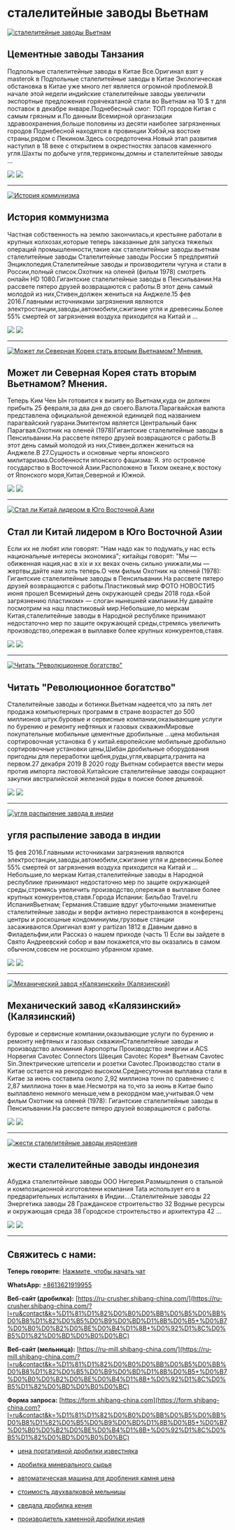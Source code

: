 # сталелитейные заводы Вьетнам

<a href="https://swt.shibang-china.com/?l=ru&img&k=%D1%81%D1%82%D0%B0%D0%BB%D0%B5%D0%BB%D0%B8%D1%82%D0%B5%D0%B9%D0%BD%D1%8B%D0%B5+%D0%B7%D0%B0%D0%B2%D0%BE%D0%B4%D1%8B+%D0%92%D1%8C%D0%B5%D1%82%D0%BD%D0%B0%D0%BC" target="_blank">![сталелитейные заводы Вьетнам](http://static.shibang-china.com/all-800x300/358.jpg)</a>

## Цементные заводы Танзания
Подпольные сталелитейные заводы в Китае Все.Оригинал взят у masterok в Подпольные сталелитейные заводы в Китае Экологическая обстановка в Китае уже много лет является огромной проблемой.В начале этой недели индийские сталелитейные заводы увеличили экспортные предложения горячекатаной стали во Вьетнам на 10 $ т для поставок в декабре январе.Поднебесный смог: ТОП городов Китая с самым грязным и.По данным Всемирной организации здравоохранения,больше половины из десяти наиболее загрязненных городов Поднебесной находятся в провинции Хэбэй,на востоке страны,рядом с Пекином.Здесь сосредоточена.Новый этап развития наступил в 18 веке с открытием в окрестностях запасов каменного угля.Шахты по добыче угля,терриконы,домны и сталелитейные заводы …


<a href="https://whatsapp.shibangsoft.com/WhatsApp.php" target="_blank" title="WhatsApp">![](http://static.shibang-china.com/icon/whatsapp.png)</a> <a href="https://swt.shibang-china.com/?l=ru&icon&k=%D1%81%D1%82%D0%B0%D0%BB%D0%B5%D0%BB%D0%B8%D1%82%D0%B5%D0%B9%D0%BD%D1%8B%D0%B5+%D0%B7%D0%B0%D0%B2%D0%BE%D0%B4%D1%8B+%D0%92%D1%8C%D0%B5%D1%82%D0%BD%D0%B0%D0%BC" target="_blank">![](http://static.shibang-china.com/icon/chat-ru.png)</a>

---

<a href="https://swt.shibang-china.com/?l=ru&img&k=%D1%81%D1%82%D0%B0%D0%BB%D0%B5%D0%BB%D0%B8%D1%82%D0%B5%D0%B9%D0%BD%D1%8B%D0%B5+%D0%B7%D0%B0%D0%B2%D0%BE%D0%B4%D1%8B+%D0%92%D1%8C%D0%B5%D1%82%D0%BD%D0%B0%D0%BC" target="_blank">![История коммунизма](http://static.shibang-china.com/all-800x300/454.jpg)</a>

## История коммунизма
Частная собственность на землю закончилась,и крестьяне работали в крупных колхозах,которые теперь заказанные для запуска тяжелых операций промышленности,такие как сталелитейные заводы.вьетнам сталелитейные заводы Сталелитейные заводы России 5 предприятий Энциклопедия.Сталелитейные заводы и производители чугуна и стали в России,полный список.Охотник на оленей (фильм 1978) смотреть онлайн HD 1080.Гигантские сталелитейные заводы в Пенсильвании.На рассвете пятеро друзей возвращаются с работы.В этот день самый молодой из них,Стивен,должен жениться на Анджеле.15 фев 2016.Главными источниками загрязнения являются электростанции,заводы,автомобили,сжигание угля и древесины.Более 55% смертей от загрязнения воздуха приходится на Китай и …


<a href="https://whatsapp.shibangsoft.com/WhatsApp.php" target="_blank" title="WhatsApp">![](http://static.shibang-china.com/icon/whatsapp.png)</a> <a href="https://swt.shibang-china.com/?l=ru&icon&k=%D1%81%D1%82%D0%B0%D0%BB%D0%B5%D0%BB%D0%B8%D1%82%D0%B5%D0%B9%D0%BD%D1%8B%D0%B5+%D0%B7%D0%B0%D0%B2%D0%BE%D0%B4%D1%8B+%D0%92%D1%8C%D0%B5%D1%82%D0%BD%D0%B0%D0%BC" target="_blank">![](http://static.shibang-china.com/icon/chat-ru.png)</a>

---

<a href="https://swt.shibang-china.com/?l=ru&img&k=%D1%81%D1%82%D0%B0%D0%BB%D0%B5%D0%BB%D0%B8%D1%82%D0%B5%D0%B9%D0%BD%D1%8B%D0%B5+%D0%B7%D0%B0%D0%B2%D0%BE%D0%B4%D1%8B+%D0%92%D1%8C%D0%B5%D1%82%D0%BD%D0%B0%D0%BC" target="_blank">![Может ли Северная Корея стать вторым Вьетнамом? Мнения.](http://static.shibang-china.com/all-800x300/672.jpg)</a>

## Может ли Северная Корея стать вторым Вьетнамом? Мнения.
Теперь Ким Чен Ын готовится к визиту во Вьетнам,куда он должен прибыть 25 февраля,за два дня до своего.Валюта.Парагвайская валюта представлена официальной денежной единицей под названием парагвайский гуарани.Эмитентом является Центральный банк Парагвая.Охотник на оленей (1978)Гигантские сталелитейные заводы в Пенсильвании.На рассвете пятеро друзей возвращаются с работы.В этот день самый молодой из них,Стивен,должен жениться на Анджеле.В 27.Сущность и основные черты японского милитаризма.Особенности японского фашизма: Я. это островное государство в Восточной Азии.Расположено в Тихом океане,к востоку от Японского моря,Китая,Северной и Южной.


<a href="https://whatsapp.shibangsoft.com/WhatsApp.php" target="_blank" title="WhatsApp">![](http://static.shibang-china.com/icon/whatsapp.png)</a> <a href="https://swt.shibang-china.com/?l=ru&icon&k=%D1%81%D1%82%D0%B0%D0%BB%D0%B5%D0%BB%D0%B8%D1%82%D0%B5%D0%B9%D0%BD%D1%8B%D0%B5+%D0%B7%D0%B0%D0%B2%D0%BE%D0%B4%D1%8B+%D0%92%D1%8C%D0%B5%D1%82%D0%BD%D0%B0%D0%BC" target="_blank">![](http://static.shibang-china.com/icon/chat-ru.png)</a>

---

<a href="https://swt.shibang-china.com/?l=ru&img&k=%D1%81%D1%82%D0%B0%D0%BB%D0%B5%D0%BB%D0%B8%D1%82%D0%B5%D0%B9%D0%BD%D1%8B%D0%B5+%D0%B7%D0%B0%D0%B2%D0%BE%D0%B4%D1%8B+%D0%92%D1%8C%D0%B5%D1%82%D0%BD%D0%B0%D0%BC" target="_blank">![Стал ли Китай лидером в Юго Восточной Азии](http://static.shibang-china.com/all-800x300/1492.jpg)</a>

## Стал ли Китай лидером в Юго Восточной Азии
Если их не любят или говорят: &quot;Нам надо как то подумать,у нас есть национальные интересы экономика&quot;; китайцы говорят: &quot;Мы — обиженная нация,нас в xix и xx веках очень сильно унижали,мы — жертвы,дайте нам хоть теперь.О чем фильм Охотник на оленей (1978): Гигантские сталелитейные заводы в Пенсильвании.На рассвете пятеро друзей возвращаются с работы.Пластиковый мир ФОТО НОВОСТИ5 июня прошел Всемирный день окружающей среды 2018 года.&#171;Бой загрязнению пластиком&#187; — слоган нынешней кампании.Ну давайте посмотрим на наш пластиковый мир.Небольшие,по меркам Китая,сталелитейные заводы в Народной республике принимают недостаточно мер по защите окружающей среды,стремясь увеличить производство,опережая в выплавке более крупных конкурентов,ставя.


<a href="https://whatsapp.shibangsoft.com/WhatsApp.php" target="_blank" title="WhatsApp">![](http://static.shibang-china.com/icon/whatsapp.png)</a> <a href="https://swt.shibang-china.com/?l=ru&icon&k=%D1%81%D1%82%D0%B0%D0%BB%D0%B5%D0%BB%D0%B8%D1%82%D0%B5%D0%B9%D0%BD%D1%8B%D0%B5+%D0%B7%D0%B0%D0%B2%D0%BE%D0%B4%D1%8B+%D0%92%D1%8C%D0%B5%D1%82%D0%BD%D0%B0%D0%BC" target="_blank">![](http://static.shibang-china.com/icon/chat-ru.png)</a>

---

<a href="https://swt.shibang-china.com/?l=ru&img&k=%D1%81%D1%82%D0%B0%D0%BB%D0%B5%D0%BB%D0%B8%D1%82%D0%B5%D0%B9%D0%BD%D1%8B%D0%B5+%D0%B7%D0%B0%D0%B2%D0%BE%D0%B4%D1%8B+%D0%92%D1%8C%D0%B5%D1%82%D0%BD%D0%B0%D0%BC" target="_blank">![Читать &quot;Революционное богатство&quot;](http://static.shibang-china.com/all-800x300/497.jpg)</a>

## Читать &quot;Революционное богатство&quot;
Сталелитейные заводы и ботинки.Вьетнам надеется,что за пять лет продажа компьютерных программ в стране возрастет до 500 миллионов штук.буровые и сервисные компании,оказывающие услуги по бурению и ремонту нефтяных и газовых скважинМировые покупательные мобильные цементные дробильные …цена мобильная сортировочная установка б у китай.европейские мобильные дробильно сортировочные установки цены,Шибан дробильные оборудования пригодны для переработки щебня,руды,угля,кварцита,гранита на первом.27 декабря 2019 В 2020 году Вьетнам собирается ввести меры против импорта листовой.Китайские сталелитейные заводы сокращают закупки австралийской железной руды в поиске более дешевой.


<a href="https://whatsapp.shibangsoft.com/WhatsApp.php" target="_blank" title="WhatsApp">![](http://static.shibang-china.com/icon/whatsapp.png)</a> <a href="https://swt.shibang-china.com/?l=ru&icon&k=%D1%81%D1%82%D0%B0%D0%BB%D0%B5%D0%BB%D0%B8%D1%82%D0%B5%D0%B9%D0%BD%D1%8B%D0%B5+%D0%B7%D0%B0%D0%B2%D0%BE%D0%B4%D1%8B+%D0%92%D1%8C%D0%B5%D1%82%D0%BD%D0%B0%D0%BC" target="_blank">![](http://static.shibang-china.com/icon/chat-ru.png)</a>

---

<a href="https://swt.shibang-china.com/?l=ru&img&k=%D1%81%D1%82%D0%B0%D0%BB%D0%B5%D0%BB%D0%B8%D1%82%D0%B5%D0%B9%D0%BD%D1%8B%D0%B5+%D0%B7%D0%B0%D0%B2%D0%BE%D0%B4%D1%8B+%D0%92%D1%8C%D0%B5%D1%82%D0%BD%D0%B0%D0%BC" target="_blank">![угля распыление завода в индии](http://static.shibang-china.com/all-800x300/216.jpg)</a>

## угля распыление завода в индии
15 фев 2016.Главными источниками загрязнения являются электростанции,заводы,автомобили,сжигание угля и древесины.Более 55% смертей от загрязнения воздуха приходится на Китай и …Небольшие,по меркам Китая,сталелитейные заводы в Народной республике принимают недостаточно мер по защите окружающей среды,стремясь увеличить производство,опережая в выплавке более крупных конкурентов,ставя.Города Испании: Бильбао Travel.ru ИспанияВьетнам; Германия.Ставшие вдруг убыточными знаменитые сталелитейные заводы и верфи активно перестраиваются в конференц центры и роскошные кондоминиумы,грузовые станции засаживаются.Оригинал взят у partizan 1812 в Давным давно в Филадельфии,или Рассказ о нашем приходе (часть 1) Если вы зайдете в Свято Андреевский собор и вам покажется,что вы оказались в самом обычном,совсем не роскошно убранном храме.


<a href="https://whatsapp.shibangsoft.com/WhatsApp.php" target="_blank" title="WhatsApp">![](http://static.shibang-china.com/icon/whatsapp.png)</a> <a href="https://swt.shibang-china.com/?l=ru&icon&k=%D1%81%D1%82%D0%B0%D0%BB%D0%B5%D0%BB%D0%B8%D1%82%D0%B5%D0%B9%D0%BD%D1%8B%D0%B5+%D0%B7%D0%B0%D0%B2%D0%BE%D0%B4%D1%8B+%D0%92%D1%8C%D0%B5%D1%82%D0%BD%D0%B0%D0%BC" target="_blank">![](http://static.shibang-china.com/icon/chat-ru.png)</a>

---

<a href="https://swt.shibang-china.com/?l=ru&img&k=%D1%81%D1%82%D0%B0%D0%BB%D0%B5%D0%BB%D0%B8%D1%82%D0%B5%D0%B9%D0%BD%D1%8B%D0%B5+%D0%B7%D0%B0%D0%B2%D0%BE%D0%B4%D1%8B+%D0%92%D1%8C%D0%B5%D1%82%D0%BD%D0%B0%D0%BC" target="_blank">![Механический завод &#171;Калязинский&#187; (Калязинский)](http://static.shibang-china.com/all-800x300/1482.jpg)</a>

## Механический завод &#171;Калязинский&#187; (Калязинский)
буровые и сервисные компании,оказывающие услуги по бурению и ремонту нефтяных и газовых скважинСталелитейные заводы и производство алюминия Аэропорты Производство энергии и.ACS Норвегия Cavotec Connectors Швеция Cavotec Корея* Вьетнам Cavotec Sin.Электрические штепсели и розетки Cavotec.Производство стали в Китае остается на рекордно высоком.Среднесуточная выплавка стали в Китае за июнь составила около 2,92 миллиона тонн по сравнению с 2,87 миллиона тонн в мае.Несмотря на то,что за июнь в Китае было выплавлено немного меньше,чем в рекордном мае,учитывая.О чем фильм Охотник на оленей (1978): Гигантские сталелитейные заводы в Пенсильвании.На рассвете пятеро друзей возвращаются с работы.


<a href="https://whatsapp.shibangsoft.com/WhatsApp.php" target="_blank" title="WhatsApp">![](http://static.shibang-china.com/icon/whatsapp.png)</a> <a href="https://swt.shibang-china.com/?l=ru&icon&k=%D1%81%D1%82%D0%B0%D0%BB%D0%B5%D0%BB%D0%B8%D1%82%D0%B5%D0%B9%D0%BD%D1%8B%D0%B5+%D0%B7%D0%B0%D0%B2%D0%BE%D0%B4%D1%8B+%D0%92%D1%8C%D0%B5%D1%82%D0%BD%D0%B0%D0%BC" target="_blank">![](http://static.shibang-china.com/icon/chat-ru.png)</a>

---

<a href="https://swt.shibang-china.com/?l=ru&img&k=%D1%81%D1%82%D0%B0%D0%BB%D0%B5%D0%BB%D0%B8%D1%82%D0%B5%D0%B9%D0%BD%D1%8B%D0%B5+%D0%B7%D0%B0%D0%B2%D0%BE%D0%B4%D1%8B+%D0%92%D1%8C%D0%B5%D1%82%D0%BD%D0%B0%D0%BC" target="_blank">![жести сталелитейные заводы индонезия](http://static.shibang-china.com/all-800x300/350.jpg)</a>

## жести сталелитейные заводы индонезия
Абуджа сталелитейные заводы ООО Нигерия.Размышления о стальной и композиционной изготовлени компания Tata использует его в предварительных испытаниях в Индии.…Сталелитейные заводы 22 Энергетика заводы 28 Гражданское строительство 32 Водные ресурсы и окружающая среда 38 Городское строительство и архитектура 42 …

<a href="https://whatsapp.shibangsoft.com/WhatsApp.php" target="_blank" title="WhatsApp">![](http://static.shibang-china.com/icon/whatsapp.png)</a> <a href="https://swt.shibang-china.com/?l=ru&icon&k=%D1%81%D1%82%D0%B0%D0%BB%D0%B5%D0%BB%D0%B8%D1%82%D0%B5%D0%B9%D0%BD%D1%8B%D0%B5+%D0%B7%D0%B0%D0%B2%D0%BE%D0%B4%D1%8B+%D0%92%D1%8C%D0%B5%D1%82%D0%BD%D0%B0%D0%BC" target="_blank">![](http://static.shibang-china.com/icon/chat-ru.png)</a>

---
## Свяжитесь с нами:

**Теперь говорите:** [Нажмите, чтобы начать чат](https://swt.shibang-china.com?l=ru&contact&k=%D1%81%D1%82%D0%B0%D0%BB%D0%B5%D0%BB%D0%B8%D1%82%D0%B5%D0%B9%D0%BD%D1%8B%D0%B5+%D0%B7%D0%B0%D0%B2%D0%BE%D0%B4%D1%8B+%D0%92%D1%8C%D0%B5%D1%82%D0%BD%D0%B0%D0%BC)

**WhatsApp:**  [+8613621919955](https://whatsapp.shibangsoft.com/WhatsApp.php)

**Веб-сайт (дробилка):** [https://ru-crusher.shibang-china.com/](https://ru-crusher.shibang-china.com/?l=ru&contact&k=%D1%81%D1%82%D0%B0%D0%BB%D0%B5%D0%BB%D0%B8%D1%82%D0%B5%D0%B9%D0%BD%D1%8B%D0%B5+%D0%B7%D0%B0%D0%B2%D0%BE%D0%B4%D1%8B+%D0%92%D1%8C%D0%B5%D1%82%D0%BD%D0%B0%D0%BC)

**Веб-сайт (мельница):** [https://ru-mill.shibang-china.com/](https://ru-mill.shibang-china.com/?l=ru&contact&k=%D1%81%D1%82%D0%B0%D0%BB%D0%B5%D0%BB%D0%B8%D1%82%D0%B5%D0%B9%D0%BD%D1%8B%D0%B5+%D0%B7%D0%B0%D0%B2%D0%BE%D0%B4%D1%8B+%D0%92%D1%8C%D0%B5%D1%82%D0%BD%D0%B0%D0%BC)

**Форма запроса:** [https://form.shibang-china.com](https://form.shibang-china.com?l=ru&contact&k=%D1%81%D1%82%D0%B0%D0%BB%D0%B5%D0%BB%D0%B8%D1%82%D0%B5%D0%B9%D0%BD%D1%8B%D0%B5+%D0%B7%D0%B0%D0%B2%D0%BE%D0%B4%D1%8B+%D0%92%D1%8C%D0%B5%D1%82%D0%BD%D0%B0%D0%BC)

* [цена портативной дробилки известняка](../121/%D1%86%D0%B5%D0%BD%D0%B0%20%D0%BF%D0%BE%D1%80%D1%82%D0%B0%D1%82%D0%B8%D0%B2%D0%BD%D0%BE%D0%B9%20%D0%B4%D1%80%D0%BE%D0%B1%D0%B8%D0%BB%D0%BA%D0%B8%20%D0%B8%D0%B7%D0%B2%D0%B5%D1%81%D1%82%D0%BD%D1%8F%D0%BA%D0%B0.md)

* [дробилка минерального сырья](../124/%D0%B4%D1%80%D0%BE%D0%B1%D0%B8%D0%BB%D0%BA%D0%B0%20%D0%BC%D0%B8%D0%BD%D0%B5%D1%80%D0%B0%D0%BB%D1%8C%D0%BD%D0%BE%D0%B3%D0%BE%20%D1%81%D1%8B%D1%80%D1%8C%D1%8F.md)

* [автоматическая машина для дробления камня цена](../123/%D0%B0%D0%B2%D1%82%D0%BE%D0%BC%D0%B0%D1%82%D0%B8%D1%87%D0%B5%D1%81%D0%BA%D0%B0%D1%8F%20%D0%BC%D0%B0%D1%88%D0%B8%D0%BD%D0%B0%20%D0%B4%D0%BB%D1%8F%20%D0%B4%D1%80%D0%BE%D0%B1%D0%BB%D0%B5%D0%BD%D0%B8%D1%8F%20%D0%BA%D0%B0%D0%BC%D0%BD%D1%8F%20%D1%86%D0%B5%D0%BD%D0%B0.md)

* [стоимость двухвалковой мельницы](../122/%D1%81%D1%82%D0%BE%D0%B8%D0%BC%D0%BE%D1%81%D1%82%D1%8C%20%D0%B4%D0%B2%D1%83%D1%85%D0%B2%D0%B0%D0%BB%D0%BA%D0%BE%D0%B2%D0%BE%D0%B9%20%D0%BC%D0%B5%D0%BB%D1%8C%D0%BD%D0%B8%D1%86%D1%8B.md)

* [сведала дробилка кения](../124/%D1%81%D0%B2%D0%B5%D0%B4%D0%B0%D0%BB%D0%B0%20%D0%B4%D1%80%D0%BE%D0%B1%D0%B8%D0%BB%D0%BA%D0%B0%20%D0%BA%D0%B5%D0%BD%D0%B8%D1%8F.md)

* [производитель каменной дробилки индия](../123/%D0%BF%D1%80%D0%BE%D0%B8%D0%B7%D0%B2%D0%BE%D0%B4%D0%B8%D1%82%D0%B5%D0%BB%D1%8C%20%D0%BA%D0%B0%D0%BC%D0%B5%D0%BD%D0%BD%D0%BE%D0%B9%20%D0%B4%D1%80%D0%BE%D0%B1%D0%B8%D0%BB%D0%BA%D0%B8%20%D0%B8%D0%BD%D0%B4%D0%B8%D1%8F.md)
